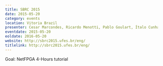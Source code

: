 ```yaml
---
title: SBRC 2015
date: 2015-05-20
category: events
location: Vitoria Brazil
presenter: Cesar Marcondes, Ricardo Menotti, Pablo Goulart, Ítalo Cunha, Marcos A. M. Vieira
eventdate: 2015-05-20
eoldate: 2016-05-20
website: http://sbrc2015.ufes.br/eng/
titlelink: http://sbrc2015.ufes.br/eng/
---
```


Goal: NetFPGA 4-Hours tutorial
